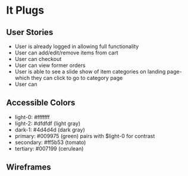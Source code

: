 # It Plugs

## User Stories
- User is already logged in allowing full functionality
- User can add/edit/remove items from cart
- User can checkout
- User can view former orders
- User is able to see a slide show of item categories on landing page- which they can click to go to category page
- User can 

## Accessible Colors
- light-0: #fffffff
- light-2: #dfdfdf (light gray)
- dark-1: #4d4d4d (dark gray)
- primary: #009975 (green) pairs with $light-0 for contrast
- secondary: #ff5b53 (tomato)
- tertiary: #007199 (cerulean)

## Wireframes


